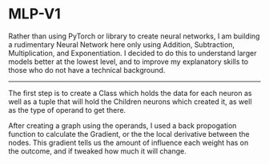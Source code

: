 # MLP-V1

Rather than using PyTorch or library to create neural networks, I am building a rudimentary Neural Network here only using Addition, Subtraction, Multiplication, and Exponentiation. I decided to do this to understand larger models better at the lowest level, and to improve my explanatory skills to those who do not have a technical background.

---


The first step is to create a Class which holds the data for each neuron as well as a tuple that will hold the Children neurons which created it, as well as the type of operand to get there. 

After creating a graph using the operands, I used a back propogation function to calculate the Gradient, or the the local derivative between the nodes. This gradient tells us the amount of influence each weight has on the outcome, and if tweaked how much it will change. 

